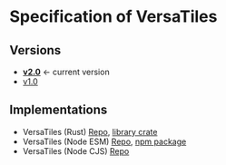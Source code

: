 # Specification of VersaTiles

## Versions

- [**v2.0**](v02/readme.md) <- current version
- [v1.0](v01/container/readme.md)

## Implementations

- VersaTiles (Rust) [Repo](https://github.com/versatiles-org/versatiles-rs), [library crate](https://crates.io/crates/versatiles-lib)
- VersaTiles (Node ESM) [Repo](https://github.com/versatiles-org/node-versatiles-container), [npm package](https://www.npmjs.com/package/@versatiles/container)
- VersaTiles (Node CJS) [Repo](https://github.com/yetzt/node-versatiles)
